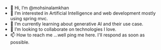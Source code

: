 - 👋 Hi, I’m @mohsinalamkhan
- 👀 I’m interested in Artificial Intelligence and web development mostly using spring mvc.
- 🌱 I’m currently learning about generative AI and their use case. 
- 💞️ I’m looking to collaborate on technologies I love.
- 📫 How to reach me ...well ping me here. I'll respond as soon as possible.


<!---
mohsinalamkhan/mohsinalamkhan is a ✨ special ✨ repository because its `README.md` (this file) appears on your GitHub profile.
You can click the Preview link to take a look at your changes.
--->
